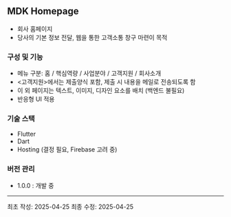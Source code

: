 MDK Homepage
---
- 회사 홈페이지
- 당사의 기본 정보 전달, 웹을 통한 고객소통 창구 마련이 목적

### 구성 및 기능
- 메뉴 구분: 홈 / 핵심역량 / 사업분야 / 고객지원 / 회사소개
- <고객지원>에서는 제출양식 포함, 제출 시 내용을 메일로 전송되도록 함
- 이 외 페이지는 텍스트, 이미지, 디자인 요소를 배치 (백엔드 불필요)
- 반응형 UI 적용

### 기술 스택
- Flutter
- Dart
- Hosting (결정 필요, Firebase 고려 중)

### 버전 관리
- 1.0.0 : 개발 중

---
최초 작성: 2025-04-25
최종 수정: 2025-04-25